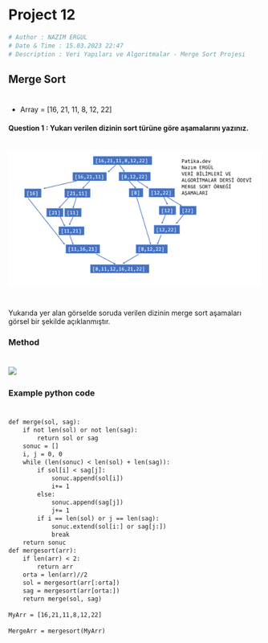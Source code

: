 # Project 12
```python
# Author : NAZIM ERGUL
# Date & Time : 15.03.2023 22:47
# Description : Veri Yapıları ve Algoritmalar - Merge Sort Projesi
```
## Merge Sort
#

- Array =  [16, 21, 11, 8, 12, 22]

#### Question 1 : Yukarı verilen dizinin sort  türüne göre aşamalarını yazınız.
#

![](Merge_Sort_Steps.png)

#
Yukarıda yer alan görselde soruda verilen dizinin merge sort aşamaları görsel bir şekilde açıklanmıştır.

### Method
#
![](https://www.halildurmus.com/wp-content/uploads/2021/01/591-Merge-Sort-Algorithms.gif)

### Example python code
#
```
def merge(sol, sag):
	if not len(sol) or not len(sag):
		return sol or sag
	sonuc = []
	i, j = 0, 0
	while (len(sonuc) < len(sol) + len(sag)):
		if sol[i] < sag[j]:
			sonuc.append(sol[i])
			i+= 1
		else:
			sonuc.append(sag[j])
			j+= 1
		if i == len(sol) or j == len(sag):
			sonuc.extend(sol[i:] or sag[j:])
			break 
	return sonuc
def mergesort(arr):
	if len(arr) < 2:
		return arr
	orta = len(arr)//2
	sol = mergesort(arr[:orta])
	sag = mergesort(arr[orta:])
	return merge(sol, sag)

MyArr = [16,21,11,8,12,22]

MergeArr = mergesort(MyArr)
```
